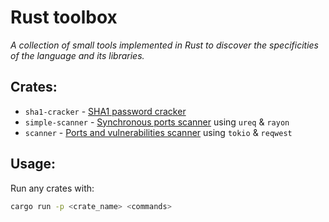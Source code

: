 # Rust toolbox

*A collection of small tools implemented in Rust to discover the specificities of the language and its libraries.*

## Crates:
- `sha1-cracker` - [SHA1 password cracker](./crates/sha1-cracker/)
- `simple-scanner` - [Synchronous ports scanner](./crates/simple-scanner/) using `ureq` & `rayon`
- `scanner` - [Ports and vulnerabilities scanner](./crates/scanner/) using `tokio` & `reqwest`

## Usage:

Run any crates with:
```zsh
cargo run -p <crate_name> <commands>
```
